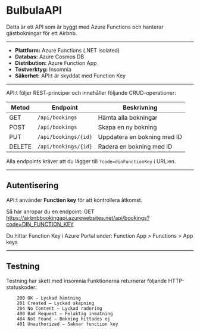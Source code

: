 # BulbulaAPI

Detta är ett API som är byggt med Azure Functions och hanterar gästbokningar för ett Airbnb.

---

- **Plattform:** Azure Functions (.NET Isolated)
- **Databas:** Azure Cosmos DB
- **Distribution:** Azure Function App
- **Testverktyg:** Insomnia
- **Säkerhet:** API:t är skyddat med Function Key

---

API:t följer REST-principer och innehåller följande CRUD-operationer:

| Metod   | Endpoint                | Beskrivning                     |
|---------|-------------------------|----------------------------------|
| GET     | `/api/bookings`         | Hämta alla bokningar             |
| POST    | `/api/bookings`         | Skapa en ny bokning              |
| PUT     | `/api/bookings/{id}`    | Uppdatera en bokning med ID      |
| DELETE  | `/api/bookings/{id}`    | Radera en bokning med ID         |

Alla endpoints kräver att du lägger till `?code=dinFunctionKey` i URL:en.

---

## Autentisering

API:t använder **Function key** för att kontrollera åtkomst.

Så här anropar du en endpoint:
GET https://airbnbbookingapi.azurewebsites.net/api/bookings?code=DIN_FUNCTION_KEY

Du hittar Function Key i Azure Portal under:
Function App > Functions > App keys 

---

## Testning

Testning har skett med insomnia
Funktionerna returnerar följande HTTP-statuskoder:

        200 OK – Lyckad hämtning
        201 Created – Lyckad skapning
        204 No Content – Lyckad radering
        400 Bad Request – Felaktig inmatning
        404 Not Found – Bokning hittades ej
        401 Unauthorized – Saknar function key
